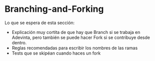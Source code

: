 # Branching-and-Forking

Lo que se espera de esta sección:
- Explicación muy cortita de que hay que Branch si se trabaja en Adevinta, pero también se puede hacer Fork si se contribuye desde dentro.
- Reglas recomendadas para escribir los nombres de las ramas
- Tests que se skipéan cuando haces un fork